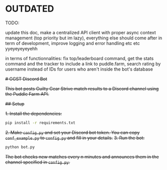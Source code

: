 # OUTDATED

TODO: 

update this doc, make a centralized API client with proper async context management (top priority but im lazy), everything else should come after in term of development, improve logging and error handling etc etc yyeyeyeyeyehh

in terms of functionnalities: fix top/leaderboard command, get the stats command and the tracker to include a link to puddle.farm, search rating by username instead of IDs for users who aren't inside the bot's database

~~# GGST Discord Bot~~

~~This bot posts Guilty Gear Strive match results to a Discord channel using the Puddle Farm API.~~

~~## Setup~~

~~1. Install the dependencies:~~

```bash
pip install -r requirements.txt
```

~~2. Make `config.py` and set your Discord bot token. You can copy `conf_example.py` to `config.py` and fill in your details.~~
~~3. Run the bot:~~

```bash
python bot.py
```

~~The bot checks new matches every n minutes and announces them in the channel specified in `config.py`.~~
